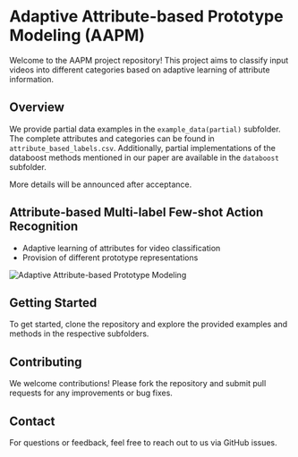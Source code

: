 # Adaptive Attribute-based Prototype Modeling (AAPM)

Welcome to the AAPM project repository! This project aims to classify input videos into different categories based on adaptive learning of attribute information.

## Overview

We provide partial data examples in the `example_data(partial)` subfolder. The complete attributes and categories can be found in `attribute_based_labels.csv`. Additionally, partial implementations of the databoost methods mentioned in our paper are available in the `databoost` subfolder.

More details will be announced after acceptance.

## Attribute-based Multi-label Few-shot Action Recognition

- Adaptive learning of attributes for video classification
- Provision of different prototype representations

![Adaptive Attribute-based Prototype Modeling](https://github.com/theAAPM/AAPM/assets/170411243/8e643859-7794-4e1a-b080-7399e41ba0d4)

## Getting Started

To get started, clone the repository and explore the provided examples and methods in the respective subfolders.

## Contributing

We welcome contributions! Please fork the repository and submit pull requests for any improvements or bug fixes.

## Contact

For questions or feedback, feel free to reach out to us via GitHub issues.
